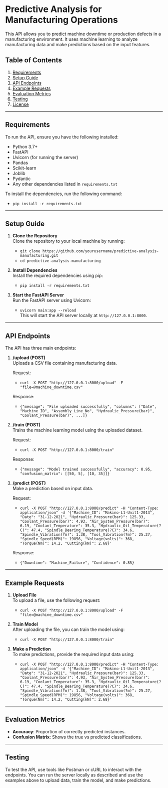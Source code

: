 # Predictive Analysis for Manufacturing Operations

This API allows you to predict machine downtime or production defects in a manufacturing environment. It uses machine learning to analyze manufacturing data and make predictions based on the input features.

## Table of Contents

1. [Requirements](#requirements)
2. [Setup Guide](#setup-guide)
3. [API Endpoints](#api-endpoints)
4. [Example Requests](#example-requests)
5. [Evaluation Metrics](#evaluation-metrics)
6. [Testing](#testing)
7. [License](#license)

---

## Requirements

To run the API, ensure you have the following installed:

- Python 3.7+
- FastAPI
- Uvicorn (for running the server)
- Pandas
- Scikit-learn
- Joblib
- Pydantic
- Any other dependencies listed in `requirements.txt`

To install the dependencies, run the following command:
- `pip install -r requirements.txt`

---

## Setup Guide

1. **Clone the Repository**  
   Clone the repository to your local machine by running:
   - `git clone https://github.com/yourusername/predictive-analysis-manufacturing.git`
   - `cd predictive-analysis-manufacturing`

2. **Install Dependencies**  
   Install the required dependencies using pip:
   - `pip install -r requirements.txt`

3. **Start the FastAPI Server**  
   Run the FastAPI server using Uvicorn:
   - `uvicorn main:app --reload`  
   This will start the API server locally at `http://127.0.0.1:8000`.

---

## API Endpoints

The API has three main endpoints:

1. **/upload (POST)**  
   Uploads a CSV file containing manufacturing data.

   Request:
   - `curl -X POST "http://127.0.0.1:8000/upload" -F "file=@machine_downtime.csv"`

   Response:
   - `{"message": "File uploaded successfully", "columns": ["Date", "Machine_ID", "Assembly_Line_No", "Hydraulic_Pressure(bar)", "Coolant_Pressure(bar)", ...]}`

2. **/train (POST)**  
   Trains the machine learning model using the uploaded dataset.

   Request:
   - `curl -X POST "http://127.0.0.1:8000/train"`

   Response:
   - `{"message": "Model trained successfully", "accuracy": 0.95, "confusion_matrix": [[50, 5], [10, 35]]}`

3. **/predict (POST)**  
   Make a prediction based on input data.

   Request:
   - `curl -X POST "http://127.0.0.1:8000/predict" -H "Content-Type: application/json" -d '{"Machine_ID": "Makino-L1-Unit1-2013", "Date": "31-12-2021", "Hydraulic_Pressure(bar)": 125.33, "Coolant_Pressure(bar)": 4.93, "Air_System_Pressure(bar)": 6.19, "Coolant_Temperature": 35.3, "Hydraulic_Oil_Temperature(?C)": 47.4, "Spindle_Bearing_Temperature(?C)": 34.6, "Spindle_Vibration(?m)": 1.38, "Tool_Vibration(?m)": 25.27, "Spindle_Speed(RPM)": 19856, "Voltage(volts)": 368, "Torque(Nm)": 14.2, "Cutting(kN)": 2.68}'`

   Response:
   - `{"Downtime": "Machine_Failure", "Confidence": 0.85}`

---

## Example Requests

1. **Upload File**  
   To upload a file, use the following request:
   - `curl -X POST "http://127.0.0.1:8000/upload" -F "file=@machine_downtime.csv"`

2. **Train Model**  
   After uploading the file, you can train the model using:
   - `curl -X POST "http://127.0.0.1:8000/train"`

3. **Make a Prediction**  
   To make predictions, provide the required input data using:
   - `curl -X POST "http://127.0.0.1:8000/predict" -H "Content-Type: application/json" -d '{"Machine_ID": "Makino-L1-Unit1-2013", "Date": "31-12-2021", "Hydraulic_Pressure(bar)": 125.33, "Coolant_Pressure(bar)": 4.93, "Air_System_Pressure(bar)": 6.19, "Coolant_Temperature": 35.3, "Hydraulic_Oil_Temperature(?C)": 47.4, "Spindle_Bearing_Temperature(?C)": 34.6, "Spindle_Vibration(?m)": 1.38, "Tool_Vibration(?m)": 25.27, "Spindle_Speed(RPM)": 19856, "Voltage(volts)": 368, "Torque(Nm)": 14.2, "Cutting(kN)": 2.68}'`

---

## Evaluation Metrics

- **Accuracy**: Proportion of correctly predicted instances.
- **Confusion Matrix**: Shows the true vs predicted classifications.

---

## Testing

To test the API, use tools like Postman or cURL to interact with the endpoints. 
You can run the server locally as described and use the examples above to upload data, train the model, and make predictions.
